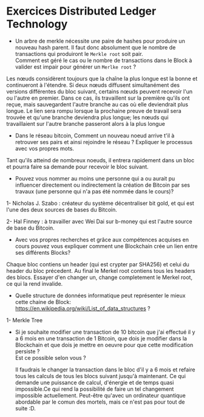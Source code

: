 # Exercices Distributed Ledger Technology

- Un arbre de merkle nécessite une paire de hashes pour produire un nouveau hash parent. Il faut donc absolument que le nombre de transactions qui produiront le `Merkle root` soit pair.  
  Comment est géré le cas ou le nombre de transactions dans le Block à valider est impair pour générer un `Merlke root` ?

Les nœuds considèrent toujours que la chaîne la plus longue est la bonne et continueront à l'étendre. Si deux nœuds diffusent simultanément des versions différentes du bloc suivant, certains nœuds peuvent recevoir l'un ou l'autre en premier. Dans ce cas, ils travaillent sur la première qu'ils ont reçue, mais sauvegardent l'autre branche au cas où elle deviendrait plus longue. Le lien sera rompu lorsque la prochaine preuve de travail sera trouvée et qu'une branche deviendra plus longue; les nœuds qui travaillaient sur l'autre branche passeront alors à la plus longue

- Dans le réseau bitcoin, Comment un nouveau noeud arrive t'il à retrouver ses pairs et ainsi rejoindre le réseau ?
  Expliquer le processus avec vos propres mots.

Tant qu'ils atteind de nombreux noeuds, il entrera rapidement dans un bloc et pourra faire sa demande pour recevoir le bloc suivant.

- Pouvez vous nommer au moins une personne qui a ou aurait pu influencer directement ou indirectement la création de Bitcoin par ses travaux (une personne qui n'a pas été nommée dans le cours)?

 1- Nicholas J. Szabo : créateur du système décentraliser bit gold, et qui est l'une des deux sources de bases du Bitcoin.

 2- Hal Finney : à travailler avec Wei Dai sur b-money qui est l'autre source de base du Bitcoin.

- Avec vos propres recherches et grâce aux compétences acquises en cours pouvez vous expliquer comment une Blockchain crée un lien entre ses différents Blocks?

Chaque bloc contiens un header (qui est crypter par SHA256) et celui du header du bloc précedent. Au final le Merkel root contiens tous les headers des blocs. Essayer d'en changer un, change completement le Merkel root, ce qui la rend invalide.

- Quelle structure de données informatique peut représenter le mieux cette chaine de Block: https://en.wikipedia.org/wiki/List_of_data_structures ?

1- Merkle Tree

- Si je souhaite modifier une transaction de 10 bitcoin que j'ai effectué il y a 6 mois en une transaction de 1 Bitcoin, que dois je modifier dans la Blockchain et que dois je mettre en oeuvre pour que cette modification persiste ?  
  Est ce possible selon vous ?

  Il faudrais le changer la transaction dans le bloc d'il y a 6 mois et refaire tous les calculs de tous les blocs suivant jusqu'à maintenant. Ce qui demande une puissance de calcul, d'énergie et de temps quasi impossible.Ce qui rend la possibilité de faire un tel changement impossible actuellement. Peut-être qu'avec un ordinateur quantique abordable par le comun des mortels, mais ce n'est pas pour tout de suite :D.